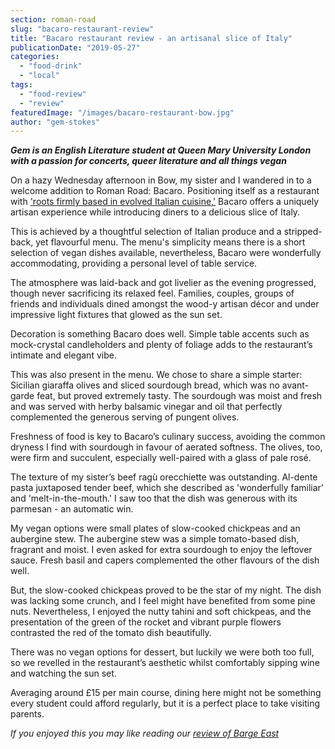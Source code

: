```yaml
---
section: roman-road
slug: "bacaro-restaurant-review"
title: "Bacaro restaurant review - an artisanal slice of Italy"
publicationDate: "2019-05-27"
categories: 
  - "food-drink"
  - "local"
tags: 
  - "food-review"
  - "review"
featuredImage: "/images/bacaro-restaurant-bow.jpg"
author: "gem-stokes"
---
```


**_Gem is an English Literature student at Queen Mary University London with a passion for concerts, queer literature and all things vegan_**

On a hazy Wednesday afternoon in Bow, my sister and I wandered in to a welcome addition to Roman Road: Bacaro. Positioning itself as a restaurant with ['roots firmly based in evolved Italian cuisine,'](https://www.bacaro387.co.uk/) Bacaro offers a uniquely artisan experience while introducing diners to a delicious slice of Italy.

This is achieved by a thoughtful selection of Italian produce and a stripped-back, yet flavourful menu. The menu's simplicity means there is a short selection of vegan dishes available, nevertheless, Bacaro were wonderfully accommodating, providing a personal level of table service. 

The atmosphere was laid-back and got livelier as the evening progressed, though never sacrificing its relaxed feel. Families, couples, groups of friends and individuals dined amongst the wood-y artisan décor and under impressive light fixtures that glowed as the sun set.

Decoration is something Bacaro does well. Simple table accents such as mock-crystal candleholders and plenty of foliage adds to the restaurant’s intimate and elegant vibe.

This was also present in the menu. We chose to share a simple starter: Sicilian giaraffa olives and sliced sourdough bread, which was no avant-garde feat, but proved extremely tasty. The sourdough was moist and fresh and was served with herby balsamic vinegar and oil that perfectly complemented the generous serving of pungent olives.

Freshness of food is key to Bacaro’s culinary success, avoiding the common dryness I find with sourdough in favour of aerated softness. The olives, too, were firm and succulent, especially well-paired with a glass of pale rosé.

The texture of my sister’s beef ragù orecchiette was outstanding. Al-dente pasta juxtaposed tender beef, which she described as 'wonderfully familiar' and 'melt-in-the-mouth.' I saw too that the dish was generous with its parmesan - an automatic win.

My vegan options were small plates of slow-cooked chickpeas and an aubergine stew. The aubergine stew was a simple tomato-based dish, fragrant and moist. I even asked for extra sourdough to enjoy the leftover sauce. Fresh basil and capers complemented the other flavours of the dish well.

But, the slow-cooked chickpeas proved to be the star of my night. The dish was lacking some crunch, and I feel might have benefited from some pine nuts. Nevertheless, I enjoyed the nutty tahini and soft chickpeas, and the presentation of the green of the rocket and vibrant purple flowers contrasted the red of the tomato dish beautifully.  

There was no vegan options for dessert, but luckily we were both too full, so we revelled in the restaurant’s aesthetic whilst comfortably sipping wine and watching the sun set.

Averaging around £15 per main course, dining here might not be something every student could afford regularly, but it is a perfect place to take visiting parents.

_If you enjoyed this you may like reading our [review of Barge East](https://romanroadlondon.com/barge-east-restaurant-review/)_
